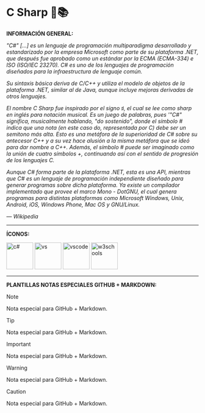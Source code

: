 # C Sharp 🌿📚

**INFORMACIÓN GENERAL:**

*"C#" [...] es un lenguaje de programación multiparadigma desarrollado y estandarizado por la empresa Microsoft como parte de su plataforma .NET, que después fue aprobado como un estándar por la ECMA (ECMA-334) e ISO (ISO/IEC 23270). C# es uno de los lenguajes de programación diseñados para la infraestructura de lenguaje común.*

*Su sintaxis básica deriva de C/C++ y utiliza el modelo de objetos de la plataforma .NET, similar al de Java, aunque incluye mejoras derivadas de otros lenguajes.*

*El nombre C Sharp fue inspirado por el signo ♯, el cual se lee como sharp en inglés para notación musical. Es un juego de palabras, pues '"C#" significa, musicalmente hablando, "do sostenido", donde el símbolo # indica que una nota (en este caso do, representada por C) debe ser un semitono más alta. Esto es una metáfora de la superioridad de C# sobre su antecesor C++ y a su vez hace alusión a la misma metáfora que se ideó para dar nombre a C++. Además, el símbolo # puede ser imaginado como la unión de cuatro símbolos +, continuando así con el sentido de progresión de los lenguajes C.*

*Aunque C# forma parte de la plataforma .NET, esta es una API, mientras que C# es un lenguaje de programación independiente diseñado para generar programas sobre dicha plataforma. Ya existe un compilador implementado que provee el marco Mono - DotGNU, el cual genera programas para distintas plataformas como Microsoft Windows, Unix, Android, iOS, Windows Phone, Mac OS y GNU/Linux.*

*— Wikipedia*

---

**ÍCONOS:**

<img src="https://upload.wikimedia.org/wikipedia/commons/d/d2/C_Sharp_Logo_2023.svg" alt="c#" width="70" height="70"/> <img src="https://upload.wikimedia.org/wikipedia/commons/5/59/Visual_Studio_Icon_2019.svg" alt="vs" width="70" height="70"/> <img src="https://code.visualstudio.com/assets/images/code-stable.png" alt="vscode" width="70" height="70"/> <img src="https://vetores.org/d/w3schools.svg" alt="w3schools" height="70"/> 

---

**PLANTILLAS NOTAS ESPECIALES GITHUB + MARKDOWN:**

> [!NOTE]
> Nota especial para GitHub + Markdown.

> [!TIP]
> Nota especial para GitHub + Markdown.

> [!IMPORTANT]
> Nota especial para GitHub + Markdown.

> [!WARNING]
> Nota especial para GitHub + Markdown.

> [!CAUTION]
> Nota especial para GitHub + Markdown.
